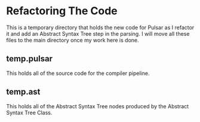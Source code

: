 # Refactoring The Code

This is a temporary directory that holds the new code for Pulsar as I refactor it and add an Abstract Syntax Tree step in the parsing. I will move all these files to the main directory once my work here is done.

## temp.pulsar
This holds all of the source code for the compiler pipeline.

## temp.ast
This holds all of the Abstract Syntax Tree nodes produced by the Abstract Syntax Tree Class.